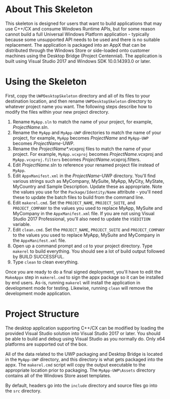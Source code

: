About This Skeleton
===================

This skeleton is designed for users that want to build applications that may use C++/CX and consume Windows Runtime APIs, but for some reason cannot build a full Universal Windows Platform application - typically because some unsupported API needs to be used and there is no suitable replacement. The application is packaged into an AppX that can be distributed through the Windows Store or side-loaded onto customer machines using the Desktop Bridge (Project Centennial). The application is built using Visual Studio 2017 and Windows SDK 10.0.14393.0 or later.

Using the Skeleton
==================

First, copy the `UWPDesktopSkeleton` directory and all of its files to your destination location, and then rename `UWPDesktopSkeleton` directory to whatever project name you want. The following steps describe how to modify the files within your new project directory.

1. Rename `MyApp.sln` to match the name of your project, for example, *ProjectName*.sln.
2. Rename the `MyApp` and `MyApp-UWP` directories to match the name of your project, for example, `MyApp` becomes *ProjectName* and `MyApp-UWP` becomes *ProjectName*-UWP.
3. Rename the *ProjectName*\*.vcxproj files to match the name of your project. For example, `MyApp.vcxproj` becomes *ProjectName*.vcxproj and `MyApp.vcxproj.filters` becomes *ProjectName*.vcxproj.filters.
4. Edit *ProjectName*.sln to reference your renamed project file instead of `MyApp`.
5. Edit `AppxManifest.xml` in the *ProjectName*-UWP directory. You'll find various strings such as MyCompany, MySuite, MyApp, MyCity, MyState, MyCountry and Sample Description. Update these as appropriate. Note the values you use for the `Package/Identity/Name` attribute - you'll need these to update the batch files to build from the command line.
6. Edit `makerel.cmd`. Set the `PROJECT_NAME`, `PROJECT_SUITE`, and `PROJECT_COMPANY` to the values you used to replace MyApp, MySuite and MyCompany in the `AppxManifest.xml` file. If you are not using Visual Studio 2017 Professional, you'll also need to update the `VSEDITION` variable.
7. Edit `clean.cmd`. Set the `PROJECT_NAME`, `PROJECT_SUITE` and `PROJECT_COMPANY` to the values you used to replace MyApp, MySuite and MyCompany in the `AppxManifest.xml` file.
9. Open up a command prompt and `cd` to your project directory. Type `makerel` to build everything. You should see a lot of build output followed by BUILD SUCCESSFUL.
10. Type `clean` to clean everything.

Once you are ready to do a final signed deployment, you'll have to edit the `MakeAppx` step in `makerel.cmd` to sign the appx package so it can be installed by end users. As-is, running `makerel` will install the application in development mode for testing. Likewise, running `clean` will remove the development mode application.

Project Structure
=================

The desktop application supporting C++/CX can be modified by loading the provided Visual Studio solution into Visual Studio 2017 or later. You should be able to build and debug using Visual Studio as you normally do. Only x64 platforms are supported out of the box.

All of the data related to the UWP packaging and Desktop Bridge is located in the `MyApp-UWP` directory, and this directory is what gets packaged into the appx. The `makerel.cmd` script will copy the output executable to the appropriate location prior to packaging. The `MyApp-UWP\Assets` directory contains all of the Windows Store asset templates.

By default, headers go into the `include` directory and source files go into the `src` directory.


